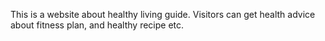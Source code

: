 This is a website about healthy living guide. Visitors can get health advice about fitness plan, and healthy recipe etc. 
